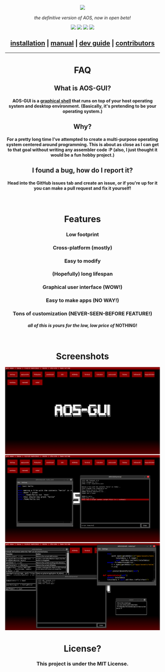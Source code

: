 
<p align="center">
    <picture>
        <source media="(prefers-color-scheme: dark)" srcset="docs/resources/images/aosgui-white.png">
        <source media="(prefers-color-scheme: light)" srcset="docs/resources/images/aosgui-dark.png">
        <img src="docs/resources/images/aosgui-dark.png">
    </picture>
</p>
<p align="center">
    <i>the definitive version of AOS, now in open beta!</i>
</p>
<p align="center">
    <img src="https://img.shields.io/github/v/release/AOS-GUI/AOS-GUI">
    <img src="https://img.shields.io/github/stars/nanobot567/AOS-GUI?color=darkred&label=stars&logo=github&style=flat">
    <img src="https://img.shields.io/github/downloads/nanobot567/AOS-GUI/total?color=darkred">
    <img src="https://img.shields.io/badge/platform-windows%20|%20macos%20(ish)%20|%20linux%20-darkred">
</p>

<h2 align="center"><a href="https://github.com/nanobot567/AOS-GUI/blob/main/docs/install.md">installation</a> | <a href="https://github.com/nanobot567/AOS-GUI/blob/main/docs/manual.md">manual</a> | <a href="https://github.com/nanobot567/AOS-GUI/blob/main/docs/dev.md">dev guide</a> | <a href="https://aos-gui.github.io/contribs">contributors</a></h2>

<hr>

<h1 align="center">FAQ</h1>

<h2 align="center"> What is AOS-GUI? </h2>
<h4 align="center"> AOS-GUI is a <a href="https://en.wikipedia.org/wiki/Shell_(computing)#Graphical_shells">graphical shell</a> that runs on top of your host operating system and desktop environment. (Basically, it's pretending to be your operating system.)</h4>
<h2 align="center"> Why? </h2>
<h4 align="center">For a pretty long time I've attempted to create a multi-purpose operating system centered around programming. This is about as close as I can get to that goal without writing any assembler code :P (also, I just thought it would be a fun hobby project.)</h4>
<h2 align="center">I found a bug, how do I report it?</h2>
<h4 align="center">Head into the GitHub issues tab and create an issue, or if you're up for it you can make a pull request and fix it yourself!</h4>
<br>
<h1 align="center">Features</h1>
<h3 align="center">Low footprint</h3>
<h3 align="center">Cross-platform (mostly)</h3>
<h3 align="center">Easy to modify</h3>
<h3 align="center">(Hopefully) long lifespan</h3>
<h3 align="center">Graphical user interface (WOW!)</h3>
<h3 align="center">Easy to make apps (NO WAY!)</h3>
<h3 align="center">Tons of customization (NEVER-SEEN-BEFORE FEATURE!)</h3>
<p>
<h4 align="center"><i>all of this is yours for the low, low price of </i>NOTHING!</h4>
<br>
<h1 align="center">Screenshots</h1>
<img src="docs/resources/images/screenshots/main.png">
<img src="docs/resources/images/screenshots/dev-script.png">
<img src="docs/resources/images/screenshots/dev-app.png">

<br>
<h1 align="center">License?</h1>
<h3 align="center">This project is under the MIT License.</h3>
